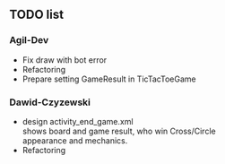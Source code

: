 ## TODO list
### Agil-Dev
* Fix draw with bot error
* Refactoring
* Prepare setting GameResult in TicTacToeGame

### Dawid-Czyzewski
* design activity_end_game.xml <br> shows board and game result, who win Cross/Circle <br> appearance and mechanics.
* Refactoring
